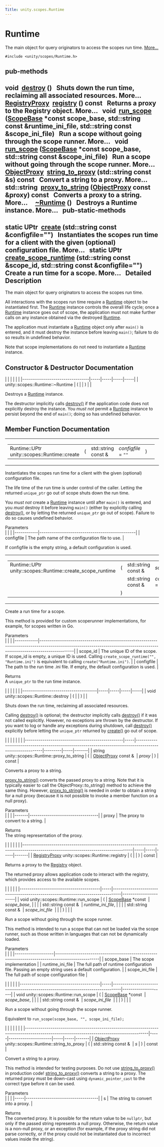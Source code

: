```yaml
---
Title: unity.scopes.Runtime
---
```

        
Runtime
=======

The main object for query originators to access the scopes run time. [More...](#details)

`#include <unity/scopes/Runtime.h>`

pub-methods
------------------------------------------------------

void 
<a href="#a37009c392ed3a7c6ebaf37cdfdaf6d01">destroy</a> ()
 
Shuts down the run time, reclaiming all associated resources. More...
 
<a href="unity.scopes.md#a45babc254d3548863d79ee54f266e84d">RegistryProxy</a> 
<a href="#afc312448a4537b110bf1701bfb964501">registry</a> () const
 
Returns a proxy to the Registry object. More...
 
void 
<a href="#ac9a0fd04039b521de5ef74d477ececb2">run_scope</a> (<a href="unity.scopes.ScopeBase.md">ScopeBase</a> \*const scope\_base, std::string const &runtime\_ini\_file, std::string const &scope\_ini\_file)
 
Run a scope without going through the scope runner. More...
 
void 
<a href="#a8924298a103d43313fe1974c040e7736">run_scope</a> (<a href="unity.scopes.ScopeBase.md">ScopeBase</a> \*const scope\_base, std::string const &scope\_ini\_file)
 
Run a scope without going through the scope runner. More...
 
<a href="unity.scopes.md#aa68ce1769f7a888d0b4b2951741ca75a">ObjectProxy</a> 
<a href="#a24eec46bc15975c219642fcfe8e5357f">string_to_proxy</a> (std::string const &s) const
 
Convert a string to a proxy. More...
 
std::string 
<a href="#ac96e508aa3d37d24eaf2aa65bdbfb43e">proxy_to_string</a> (<a href="unity.scopes.md#aa68ce1769f7a888d0b4b2951741ca75a">ObjectProxy</a> const &proxy) const
 
Converts a proxy to a string. More...
 
 
<a href="#a96f5965eec2dd22c54cca9d99cb04653">~Runtime</a> ()
 
Destroys a Runtime instance. More...
 
pub-static-methods
--------------------------------------------------------------------

static UPtr 
<a href="#a0c24bf97fe98f57c4fc7ad04456bd40c">create</a> (std::string const &configfile="")
 
Instantiates the scopes run time for a client with the given (optional) configuration file. More...
 
static UPtr 
<a href="#aa729688b3c887476118c0ab5ad6a5a54">create_scope_runtime</a> (std::string const &scope\_id, std::string const &configfile="")
 
Create a run time for a scope. More...
 
<span id="details"></span>
Detailed Description
--------------------

The main object for query originators to access the scopes run time.

All interactions with the scopes run time require a <a href="index.html" title="The main object for query originators to access the scopes run time. ">Runtime</a> object to be instantiated first. The <a href="index.html" title="The main object for query originators to access the scopes run time. ">Runtime</a> instance controls the overall life cycle; once a <a href="index.html" title="The main object for query originators to access the scopes run time. ">Runtime</a> instance goes out of scope, the application must not make further calls on any instance obtained via the destroyed <a href="index.html" title="The main object for query originators to access the scopes run time. ">Runtime</a>.

The application must instantiate a <a href="index.html" title="The main object for query originators to access the scopes run time. ">Runtime</a> object only after `main()` is entered, and it must destroy the instance before leaving `main()`; failure to do so results in undefined behavior.

Note that scope implementations do not need to instantiate a <a href="index.html" title="The main object for query originators to access the scopes run time. ">Runtime</a> instance.

Constructor & Destructor Documentation
--------------------------------------

<span id="a96f5965eec2dd22c54cca9d99cb04653" class="anchor"></span>
|                                  |     |     |     |     |
|----------------------------------|-----|-----|-----|-----|
| unity::scopes::Runtime::~Runtime | (   |     | )   |     |

Destroys a <a href="index.html" title="The main object for query originators to access the scopes run time. ">Runtime</a> instance.

The destructor implicitly calls <a href="#a37009c392ed3a7c6ebaf37cdfdaf6d01" title="Shuts down the run time, reclaiming all associated resources. ">destroy()</a> if the application code does not explicitly destroy the instance. You *must not* permit a <a href="index.html" title="The main object for query originators to access the scopes run time. ">Runtime</a> instance to persist beyond the end of `main()`; doing so has undefined behavior.

Member Function Documentation
-----------------------------

<span id="a0c24bf97fe98f57c4fc7ad04456bd40c" class="anchor"></span>
<table>
<colgroup>
<col width="50%" />
<col width="50%" />
</colgroup>
<tbody>
<tr class="odd">
<td><table>
<tbody>
<tr class="odd">
<td>Runtime::UPtr unity::scopes::Runtime::create</td>
<td>(</td>
<td>std::string const &amp; </td>
<td><em>configfile</em> = <code>&quot;&quot;</code></td>
<td>)</td>
<td></td>
</tr>
</tbody>
</table></td>
<td><span class="mlabels"><span class="mlabel">static</span></span></td>
</tr>
</tbody>
</table>

Instantiates the scopes run time for a client with the given (optional) configuration file.

The life time of the run time is under control of the caller. Letting the returned `unique_ptr` go out of scope shuts down the run time.

You *must not* create a <a href="index.html" title="The main object for query originators to access the scopes run time. ">Runtime</a> instance until after `main()` is entered, and you *must* destroy it before leaving `main()` (either by explicitly calling <a href="#a37009c392ed3a7c6ebaf37cdfdaf6d01" title="Shuts down the run time, reclaiming all associated resources. ">destroy()</a>, or by letting the returned `unique_ptr` go out of scope). Failure to do so causes undefined behavior.

Parameters  
|            |                                                 |
|------------|-------------------------------------------------|
| configfile | The path name of the configuration file to use. |

If configfile is the empty string, a default configuration is used.

<span id="aa729688b3c887476118c0ab5ad6a5a54" class="anchor"></span>
<table>
<colgroup>
<col width="50%" />
<col width="50%" />
</colgroup>
<tbody>
<tr class="odd">
<td><table>
<tbody>
<tr class="odd">
<td>Runtime::UPtr unity::scopes::Runtime::create_scope_runtime</td>
<td>(</td>
<td>std::string const &amp; </td>
<td><em>scope_id</em>,</td>
</tr>
<tr class="even">
<td></td>
<td></td>
<td>std::string const &amp; </td>
<td><em>configfile</em> = <code>&quot;&quot;</code> </td>
</tr>
<tr class="odd">
<td></td>
<td>)</td>
<td></td>
<td></td>
</tr>
</tbody>
</table></td>
<td><span class="mlabels"><span class="mlabel">static</span></span></td>
</tr>
</tbody>
</table>

Create a run time for a scope.

This method is provided for custom scoperunner implementations, for example, for scopes written in Go.

Parameters  
|            |                                                                                                                                                                             |
|------------|-----------------------------------------------------------------------------------------------------------------------------------------------------------------------------|
| scope\_id  | The unique ID of the scope. If scope\_id is empty, a unique ID is used. Calling `create_scope_runtime("", "Runtime.ini")` is equivalent to calling `create("Runtime.ini")`. |
| configfile | The path to the run time .ini file. If empty, the default configuration is used.                                                                                            |

<!-- -->

Returns  
A `unique_ptr` to the run time instance.

<span id="a37009c392ed3a7c6ebaf37cdfdaf6d01" class="anchor"></span>
|                                      |     |     |     |     |
|--------------------------------------|-----|-----|-----|-----|
| void unity::scopes::Runtime::destroy | (   |     | )   |     |

Shuts down the run time, reclaiming all associated resources.

Calling <a href="#a37009c392ed3a7c6ebaf37cdfdaf6d01" title="Shuts down the run time, reclaiming all associated resources. ">destroy()</a> is optional; the destructor implicitly calls <a href="#a37009c392ed3a7c6ebaf37cdfdaf6d01" title="Shuts down the run time, reclaiming all associated resources. ">destroy()</a> if it was not called explicitly. However, no exceptions are thrown by the destructor. If you want to log or handle any exceptions during shutdown, call <a href="#a37009c392ed3a7c6ebaf37cdfdaf6d01" title="Shuts down the run time, reclaiming all associated resources. ">destroy()</a> explicitly before letting the `unique_ptr` returned by <a href="#a0c24bf97fe98f57c4fc7ad04456bd40c" title="Instantiates the scopes run time for a client with the given (optional) configuration file...">create()</a> go out of scope.

<span id="ac96e508aa3d37d24eaf2aa65bdbfb43e" class="anchor"></span>
|                                                  |     |                                                                                                            |         |     |       |
|--------------------------------------------------|-----|------------------------------------------------------------------------------------------------------------|---------|-----|-------|
| string unity::scopes::Runtime::proxy\_to\_string | (   | <a href="unity.scopes.md#aa68ce1769f7a888d0b4b2951741ca75a">ObjectProxy</a> const &  | *proxy* | )   | const |

Converts a proxy to a string.

<a href="#ac96e508aa3d37d24eaf2aa65bdbfb43e" title="Converts a proxy to a string. ">proxy_to_string()</a> converts the passed proxy to a string. Note that it is typically easier to call the ObjectProxy::to\_string() method to achieve the same thing. However, <a href="#ac96e508aa3d37d24eaf2aa65bdbfb43e" title="Converts a proxy to a string. ">proxy_to_string()</a> is needed in order to obtain a string for a null proxy (because it is not possible to invoke a member function on a null proxy).

Parameters  
|       |                                   |
|-------|-----------------------------------|
| proxy | The proxy to convert to a string. |

<!-- -->

Returns  
The string representation of the proxy.

<span id="afc312448a4537b110bf1701bfb964501" class="anchor"></span>
|                                                                                                                                      |     |     |     |       |
|--------------------------------------------------------------------------------------------------------------------------------------|-----|-----|-----|-------|
| <a href="unity.scopes.md#a45babc254d3548863d79ee54f266e84d">RegistryProxy</a> unity::scopes::Runtime::registry | (   |     | )   | const |

Returns a proxy to the <a href="unity.scopes.Registry.md" title="White pages service for available scopes. ">Registry</a> object.

The returned proxy allows application code to interact with the registry, which provides access to the available scopes.

<span id="ac9a0fd04039b521de5ef74d477ececb2" class="anchor"></span>
|                                         |     |                                                                                  |                       |
|-----------------------------------------|-----|----------------------------------------------------------------------------------|-----------------------|
| void unity::scopes::Runtime::run\_scope | (   | <a href="unity.scopes.ScopeBase.md">ScopeBase</a> \*const  | *scope\_base*,        |
|                                         |     | std::string const &                                                              | *runtime\_ini\_file*, |
|                                         |     | std::string const &                                                              | *scope\_ini\_file*    |
|                                         | )   |                                                                                  |                       |

Run a scope without going through the scope runner.

This method is intended to run a scope that can not be loaded via the scope runner, such as those written in languages that can not be dynamically loaded.

Parameters  
|                    |                                                                                                    |
|--------------------|----------------------------------------------------------------------------------------------------|
| scope\_base        | The scope implementation                                                                           |
| runtime\_ini\_file | The full path of runtime configuration file. Passing an empty string uses a default configuration. |
| scope\_ini\_file   | The full path of scope configuration file                                                          |

<span id="a8924298a103d43313fe1974c040e7736" class="anchor"></span>
|                                         |     |                                                                                  |                     |
|-----------------------------------------|-----|----------------------------------------------------------------------------------|---------------------|
| void unity::scopes::Runtime::run\_scope | (   | <a href="unity.scopes.ScopeBase.md">ScopeBase</a> \*const  | *scope\_base*,      |
|                                         |     | std::string const &                                                              | *scope\_ini\_file*  |
|                                         | )   |                                                                                  |                     |

Run a scope without going through the scope runner.

Equivalent to `run_scope(scope_base, "", scope_ini_file);`

<span id="a24eec46bc15975c219642fcfe8e5357f" class="anchor"></span>
|                                                                                                                                             |     |                      |     |     |       |
|---------------------------------------------------------------------------------------------------------------------------------------------|-----|----------------------|-----|-----|-------|
| <a href="unity.scopes.md#aa68ce1769f7a888d0b4b2951741ca75a">ObjectProxy</a> unity::scopes::Runtime::string\_to\_proxy | (   | std::string const &  | *s* | )   | const |

Convert a string to a proxy.

This method is intended for testing purposes. Do not use <a href="#a24eec46bc15975c219642fcfe8e5357f" title="Convert a string to a proxy. ">string_to_proxy()</a> in production code! <a href="#a24eec46bc15975c219642fcfe8e5357f" title="Convert a string to a proxy. ">string_to_proxy()</a> converts a string to a proxy. The returned proxy must be down-cast using `dynamic_pointer_cast` to the correct type before it can be used.

Parameters  
|     |                                     |
|-----|-------------------------------------|
| s   | The string to convert into a proxy. |

<!-- -->

Returns  
The converted proxy. It is possible for the return value to be `nullptr`, but only if the passed string represents a null proxy. Otherwise, the return value is a non-null proxy, or an exception (for example, if the proxy string did not parse correctly, or if the proxy could not be instantiated due to incorrect values inside the string).

